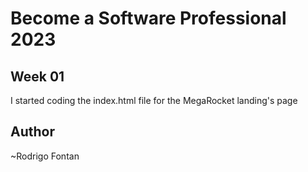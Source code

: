 # Become a Software Professional 2023

## Week 01
I started coding the index.html file for the MegaRocket landing's page
## Author
~Rodrigo Fontan
